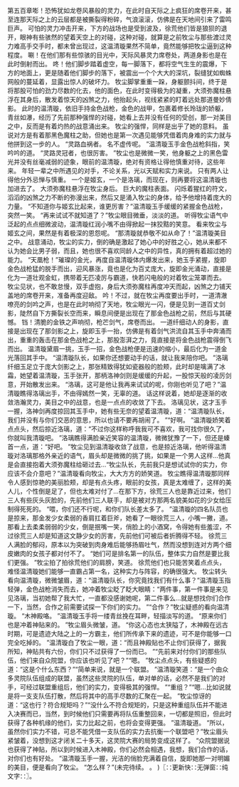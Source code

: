 第五百章嘭！恐怖犹如龙卷风暴般的灵力，在此时自天际之上疯狂的席卷开来，甚至连那天际之上的云层都是被撕裂得粉碎，气浪滚滚，仿佛是在天地间引来了雷鸣巨声。
可怕的灵力冲击开来，下方的战场也是受到波及，徐荒他们皆是狼狈的退开，眼神有些骇然的望着天空上的对碰，这种对碰，就算是之前牧尘与那些渡过灵力难高手交手时，都未曾出现过，这温清璇果然不简单，竟然能够把牧尘逼到这种程度。
唰！在他们那有些惊骇的目光中，天际风暴灵力席卷处，两道身影也是在此时倒射而出。
咚！他们脚步踏着虚空，每一脚落下，都将空气生生的震爆，下方的地面上，更是随着他们脚步的落下，被震出一个个大大的深坑，裂缝犹如蜘蛛网般的蔓延着，显露出惊人的破坏力。
牧尘脚掌重重一跺，身躯颤抖间，终于是将那股可怕的劲力尽数的化去，他的面色，在此时变得极为的凝重，大须弥魔柱悬浮在其身后，散发着惊天的凶煞之力，他抬起头，视线紧紧的盯着远处那道曼妙倩影。
此时的温清璇，依旧手持金色战枪，金色的战甲，包裹着修长玲珑的娇躯，青丝如瀑，经历了先前那种强悍的对碰，她看上去并没有任何的受创，那一对美目之中，反而是有着灼热的战意涌出来。
牧尘的强悍，同样是出乎了她的意料。
虽说对方是有着那黑色魔柱之助，但她也是第一次遇见能够凭借着肉身难的实力就与他拼到这一步的人。
“灵路血祸者。
名不虚传呢。
”温清璇玉手金色战枪斜指，笑吟吟的道。
“灵路灵冠者，也很厉害。
”牧尘也是微微一笑，他身躯之上的黑色雷光并没有丝毫减弱的迹象，眼前的温清璇，绝对有资格让得他慎重对待，这些年来。
年轻一辈之中所遇见的对手，不论关系，光以天赋和实力来说。
只有两人让得他分外忌惮与慎重。
一个是姬玄，一个是洛璃，而现在，则再要将这温清璇也加进去了。
大须弥魔柱悬浮在牧尘身后。
巨大的魔柱表面。
闪烁着猩红的符文，滔滔的凶煞之力不断的弥漫出来，然后又是涌入牧尘的身体，给予他增持着庞大的力量。
“不知道你与姬玄比起来，谁更厉害？”温清璇玉手缓缓的紧握金色战枪，突然一笑。
“再来试试不就知道了？”牧尘眼目微垂，淡淡的道。
听得牧尘语气中泛起的点点细微波动，温清璇红润小嘴不由得掀起一抹狡黠的笑意。
看来牧尘与姬玄之间，果然是有着极深的恩怨呢。
“那清璇就恭敬不如从命了！”温清璇美目之中。
战意涌动，牧尘的实力，倒的确是激起了她心中的好胜之心，她从来都不认为她会比男子弱，而且，她也很不喜欢同龄人之中的异性，真的拥有着超过她的能力。
“天凰枪！”璀璨的金光，再度自温清璇体内爆发出来，她玉手紧握，旋即金色战枪猛的脱手而出，迎风暴涨，竟也是化为百丈庞大，旋即金光涌动，直接是化为一道壮观金虹，携带着无匹凌厉与霸道，快若闪电般的对着牧尘笼罩而去。
牧尘见状，也不敢怠慢，双手虚抱，身后大须弥魔柱再度冲天而起，凶煞之力铺天盖地的席卷开来，准备再度迎敌。
吟！不过，就在牧尘再度要出手时，一道清澈嘹亮的剑吟之声，也是在此时响彻了天地，牧尘眼光一闪，便是见到一道百丈剑影，陡然自下方撕裂长空而来，瞬息间便是出现在了那金色战枪之前，然后与其硬憾。
铛！清脆的金铁之声响彻，枪芒剑气，席卷而出。
一道纤细动人的身影，直接是出现在了那剑影之上，旋即玉手一抬，仿佛是有着剑气洪流自其玉手中奔涌而出，重重的轰击在那金色战枪之上，那股澎湃之力，竟直接是将金色战枪震得倒飞而出。
温清璇黛眉一挑，玉手一招，金色战枪便是迅速的缩小，最后化为一道金光落回其手中。
“温清璇队长，如果你还想要动手的话，就让我来陪你吧。
”洛璃纤细玉足立于庞大剑影之上，那张精致得犹如瓷器般的脸颊，此时却是噙满了冰霜，她望着温清璇，玉手张开，那柄洛神剑则是缓缓的升起，一股惊天般的凌厉剑意，开始散发出来。
“洛璃，这可是他让我再来试试的呢，你刚也听见了吧？”温清璇瞧得洛璃出手，不由得嫣然一笑，无辜的道。
话这样说着，她却是逐渐的收敛浩瀚灵力，美目之中的战意，也是一点点的收敛了下去。
洛璃见状，这才玉手一握，洛神剑再度掠回其玉手中，她有些无奈的望着温清璇，道：“温清璇队长，我们并没有与你们交恶的意思，所以也请不要再胡闹了。
”“好啊。
”温清璇娇笑着点点头，然后掠近洛璃，道：“不过你这样称呼我我可不喜欢，我可找你很久了，你就叫我清璇吧。
”洛璃瞧得满脸亲近笑容的温清璇，微微犹豫了一下，但还是螓首一点，道：“好吧。
”牧尘见到温清璇收敛了战意，也是掠近洛璃，他听得温清璇对洛璃那格外亲近的语气，眉头却是微微的挑了挑，如果是一个男人这样...他真是会直接抱着大须弥魔柱给砸过去...“牧尘队长，先前我只是想试试你的实力，你应该不会介意吧？”温清璇看向牧尘，大大方方的娇笑道。
牧尘瞧得温清璇那同样令人感到惊艳的美丽脸颊，却是有点头疼，眼前的女孩，真是太难缠了，这样的美人儿，个性倒是足了，但也太难对付了...在那下方，徐荒三人也是靠近过来，他们三人有些灰头灰脸的，先前他们三人联手，却是被对方那两名貌美如花的少女给压制得死死的。
“喂，你们还不行呢，和你们队长差太多了。
”温清璇的四名队员也是掠来，那金发少女柔弱的香肩扛着巨斧，她看了一眼徐荒三人，小嘴一撇，道。
那看上去柔柔弱弱的少女，倒是抿嘴一笑，俏脸上的小酒窝，令得她有些羞涩，不过徐荒三人却是知道这文静少女的厉害，先前他们可被后者折腾得不轻。
徐荒三人满脸的郁闷，原本以为突破到肉身难后能够扬眉吐气，然而没想到连对方两个细皮嫩肉的女孩子都对付不了。
“她们可是排名第一的队伍，整体实力自然是要比我们更强。
”牧尘拍了拍徐荒他们的肩膀，笑道。
徐荒他们也只能苦笑着点点头，难怪温清璇她们能够一直霸占第一名，这种实力与阵容，的确很强大。
牧尘转头看向温清璇，微微皱眉，道：“温清璇队长，你究竟找我们有什么事？”温清璇玉指轻弹，金色战枪消失而去，她冲着牧尘眨了眨大眼睛：“两件事，第一件事是来见见洛璃，当初她帮了我大忙，一直都没感谢她呢，第二件事么...就是想找你们合作一下，当然，合作之前需要试探一下你们的实力。
”“合作？”牧尘疑惑的看向温清璇。
“木神殿咯。
”温清璇玉手将一缕青丝挽在耳畔，轻描淡写的道。
“原来你们也是冲着神贴来的。
”牧尘眉头微皱，道。
“你这心态也太狭隘了，木神殿在远古时期，可是遗迹大陆之上的一方霸主，他们所传承下来的遗迹，可不是你能够一口完全吃掉的。
”温清璇白了牧尘一眼，道：“而且神殿贴也不止你们获得了，据我所知，神贴共有六份，你们只不过获得了一份而已。
”“先前来对付你们的那些队伍，他们来自众院盟，你应该也听见了吧？”“嗯。
”牧尘点点头，有些疑惑的道：“这是个什么东西？”“简单来说，就是一个联盟。
”温清璇笑道：“是一个由众多灵院队伍组成的联盟，虽然这些灵院的队伍，单对单的话，必然不是我们的对手，可经过联盟重组后，他们的实力，变得极其的强悍。
”“重组？”“嗯...比如说就是将一支支队伍打散，然后将其中的高手尽数的汇聚在一起。
”牧尘惊讶的道：“这也行？符合规矩吗？”“没什么不符合规矩的，只是这种重组队伍并不能进入决赛而已，当然，到时候他们只需要再将队伍重整回来，一切都是照旧，但此时获得了各种机缘的他们，实力比起之前，也将会变得更强。
”温清璇道。
“所以，虽然你们实力不错，可总不能凭借一支队伍的实力去抗衡一个联盟吧？”牧尘眉头紧皱着，没想到这才闭关二十多天，这灵院大赛的局势变成这样了。
“众院盟据说也获得了神贴，所以到时候进入木神殿，你们必然会相遇，我想，我们合作的话，对你们也有好处。
”温清璇玉手一握，光洁的俏脸充满着自信，旋即她那一对明媚的美目，便是看向了牧尘。
“怎么样？”(未完待续。
。
)〖∷更新快∷无弹窗∷纯文字∷〗。

